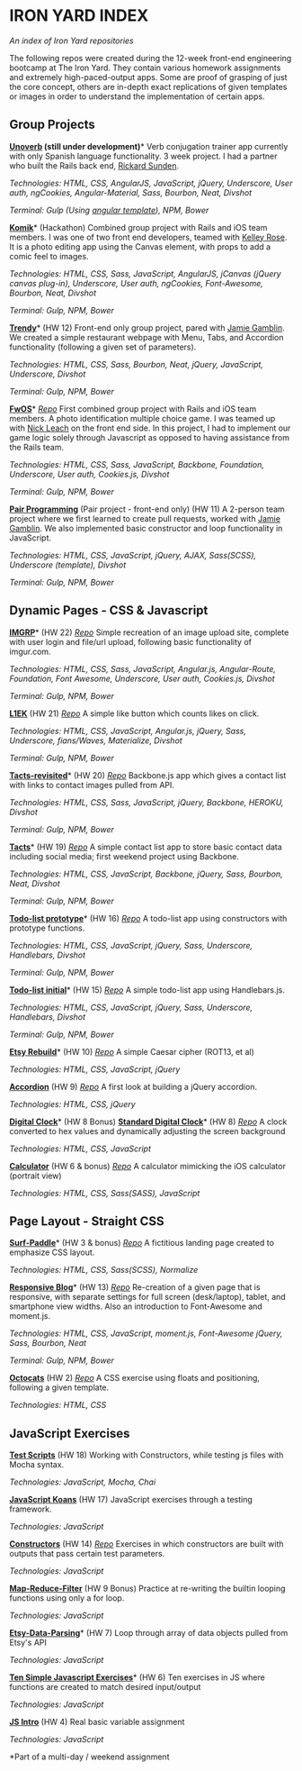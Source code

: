 # IRON YARD INDEX
*An index of Iron Yard repositories*

The following repos were created during the 12-week front-end engineering bootcamp at The Iron Yard.  They contain various homework assignments and extremely high-paced-output apps.  Some are proof of grasping of just the core concept, others are in-depth exact replications of given templates or images in order to understand the implementation of certain apps.

## Group Projects

**[Unoverb](http://development.unoverb.divshot.io/#/) (still under development)***
Verb conjugation trainer app currently with only Spanish language functionality.  3 week project.  I had a partner who built the Rails back end, [Rickard Sunden](http://github.com/sunrick).

*Technologies: HTML, CSS, AngularJS, JavaScript, jQuery, Underscore, User auth, ngCookies, Angular-Material, Sass, Bourbon, Neat, Divshot*

*Terminal: Gulp (Using [angular template](https://github.com/tiy-atl-js-q2-2015/Template-Angular)), NPM, Bower*

**[Komik](https://http://development.tiy-komik-2015.divshot.io/)*** (Hackathon)
Combined group project with Rails and iOS team members. I was one of two front end developers, teamed with [Kelley Rose](http://github.com/krose22). It is a photo editing app using the Canvas element, with props to add a comic feel to images.

*Technologies: HTML, CSS, Sass, JavaScript, AngularJS, jCanvas (jQuery canvas plug-in), Underscore, User auth, ngCookies, Font-Awesome, Bourbon, Neat, Divshot*

*Terminal: Gulp, NPM, Bower*

**[Trendy](http://jjoyave1.github.io/Trendy-restaurant)*** (HW 12)
Front-end only group project, pared with [Jamie Gamblin](https://avatars3.githubusercontent.com/u/4550796?v=3&s=400).  We created a simple restaurant webpage with Menu, Tabs, and Accordion functionality (following a given set of parameters).

*Technologies: HTML, CSS, Sass, Bourbon, Neat, jQuery, JavaScript, Underscore, Divshot*

*Terminal: Gulp, NPM, Bower*

**[FwOS](http://development.group-project1-fe.divshot.io/)***
*[Repo](https://github.com/FrontWhalesOS/FWOS-FrontEnd)*
First combined group project with Rails and iOS team members.  A photo identification multiple choice game.  I was teamed up with [Nick Leach](https://github.com/nickleach) on the front end side.  In this project, I had to implement our game logic solely through Javascript as opposed to having assistance from the Rails team.

*Technologies: HTML, CSS, Sass, JavaScript, Backbone, Foundation, Underscore, User auth, Cookies.js, Divshot*

*Terminal: Gulp, NPM, Bower*


**[Pair Programming](https://github.com/jjoyave1/pairprogramming)** (Pair project - front-end only) (HW 11)
A 2-person team project where we first learned to create pull requests, worked with [Jamie Gamblin](https://avatars3.githubusercontent.com/u/4550796?v=3&s=400).  We also implemented basic constructor and loop functionality in JavaScript.

*Technologies: HTML, CSS, JavaScript, jQuery, AJAX, Sass(SCSS), Underscore (template), Divshot*

*Terminal: Gulp, NPM, Bower*


## Dynamic Pages - CSS & Javascript

**[IMGRP](http://development.im-grp.divshot.io/)*** (HW 22)
*[Repo](https://github.com/jjoyave1/IMGRP)*
Simple recreation of an image upload site, complete with user login and file/url upload, following basic functionality of imgur.com.

*Technologies: HTML, CSS, Sass, JavaScript, Angular.js, Angular-Route, Foundation, Font Awesome, Underscore, User auth, Cookies.js, Divshot*

*Terminal: Gulp, NPM, Bower*

**[L1EK](http://development.l1ek.divshot.io/)** (HW 21)
*[Repo](https://github.com/jjoyave1/L1EK)*
A simple like button which counts likes on click.

*Technologies: HTML, CSS, JavaScript, Angular.js, jQuery, Sass, Underscore, fians/Waves, Materialize, Divshot*

*Terminal: Gulp, NPM, Bower*

**[Tacts-revisited](http://development.assn-20-contacts.divshot.io/)*** (HW 20)
*[Repo](https://github.com/jjoyave1/contacts-final)*
Backbone.js app which gives a contact list with links to contact images pulled from API.

*Technologies: HTML, CSS, Sass, JavaScript, jQuery, Backbone, HEROKU, Divshot*

*Terminal: Gulp, NPM, Bower*

**[Tacts](http://development.assn-20-contacts.divshot.io/)*** (HW 19)
*[Repo](https://github.com/jjoyave1/contacts-initial)*
A simple contact list app to store basic contact data including social media; first weekend project using Backbone.

*Technologies: HTML, CSS, JavaScript, Backbone, jQuery, Sass, Bourbon, Neat, Divshot*

*Terminal: Gulp, NPM, Bower*

**[Todo-list prototype](http://development.assignment-15.divshot.io/)*** (HW 16)
*[Repo](https://github.com/jjoyave1/to-do-list/tree/prototype)*
A todo-list app using constructors with prototype functions.

*Technologies: HTML, CSS, JavaScript, jQuery, Sass, Underscore, Handlebars, Divshot*

*Terminal: Gulp, NPM, Bower*

**[Todo-list initial](http://development.assignment-15.divshot.io/)*** (HW 15)
*[Repo](https://github.com/jjoyave1/to-do-list)*
A simple todo-list app using Handlebars.js.

*Technologies: HTML, CSS, JavaScript, jQuery, Sass, Underscore, Handlebars, Divshot*

*Terminal: Gulp, NPM, Bower*

**[Etsy Rebuild](http://jjoyave1.github.io/etsy-page-rebuild)*** (HW 10)
*[Repo](https://github.com/jjoyave1/etsy-page-rebuild)*
A simple Caesar cipher (ROT13, et al)

*Technologies: HTML, CSS, JavaScript, jQuery*

**[Accordion](http://jjoyave1.github.io/accordion-project)** (HW 9)
*[Repo](https://github.com/jjoyave1/accordion-project/tree/master)*
A first look at building a jQuery accordion.

*Technologies: HTML, CSS, jQuery*

**[Digital Clock](http://jjoyave1.github.io/clock-project-hm)*** (HW 8 Bonus)
**[Standard Digital Clock](http://jjoyave1.github.io/Clock-project)*** (HW 8)
*[Repo](https://github.com/jjoyave1/clock-project-hm)*
A clock converted to hex values and dynamically adjusting the screen background

*Technologies: HTML, CSS, JavaScript*

**[Calculator](http://jjoyave1.github.io/basic-calculator)** (HW 6 & bonus)
*[Repo](https://github.com/jjoyave1/basic-calculator)*
A calculator mimicking the iOS calculator (portrait view)

*Technologies: HTML, CSS, Sass(SASS), JavaScript*


## Page Layout - Straight CSS

**[Surf-Paddle](http://jjoyave1.github.io/surf-paddle-proj)*** (HW 3 & bonus)
*[Repo](https://github.com/jjoyave1/surf-paddle-proj)*
A fictitious landing page created to emphasize CSS layout.

*Technologies: HTML, CSS, Sass(SCSS), Normalize*

**[Responsive Blog](http://jjoyave1.github.io/responsive-blog)*** (HW 13)
*[Repo](https://github.com/jjoyave1/responsive-blog)*
Re-creation of a given page that is responsive, with separate settings for full screen (desk/laptop), tablet, and smartphone view widths.  Also an introduction to Font-Awesome and moment.js.

*Technologies: HTML, CSS, JavaScript, moment.js, Font-Awesome jQuery, Sass, Bourbon, Neat*

*Terminal: Gulp, NPM, Bower*

**[Octocats](http://jjoyave1.github.io/octocats)** (HW 2)
*[Repo](https://github.com/jjoyave1/octocats)*
A CSS exercise using floats and positioning, following a given template.

*Technologies: HTML, CSS*


## JavaScript Exercises

**[Test Scripts](https://github.com/tiy-atl-js-q2-2015/Assignments/tree/master/Assignment%2018)** (HW 18)
Working with Constructors, while testing js files with Mocha syntax.

*Technologies: JavaScript, Mocha, Chai*

**[JavaScript Koans](https://github.com/jjoyave1/javascript-koans)** (HW 17)
JavaScript exercises through a testing framework.

*Technologies: JavaScript*

**[Constructors](http://jjoyave1.github.io/assignment-14)** (HW 14)
*[Repo](https://github.com/jjoyave1/constructor-testing)*
Exercises in which constructors are built with outputs that pass certain test parameters.

*Technologies: JavaScript*

**[Map-Reduce-Filter](https://github.com/jjoyave1/js-array-rebuild/blob/master/main.js)** (HW 9 Bonus)
Practice at re-writing the builtin looping functions using only a for loop.

*Technologies: JavaScript*

**[Etsy-Data-Parsing](http://jjoyave1.github.io/JS-Etsy/)*** (HW 7)
Loop through array of data objects pulled from Etsy's API

*Technologies: JavaScript*

**[Ten Simple Javascript Exercises](https://github.com/jjoyave1/ten-simple-js-functions)*** (HW 6)
Ten exercises in JS where functions are created to match desired input/output

*Technologies: JavaScript*

**[JS Intro](hhttps://github.com/jjoyave1/JS-Intro)** (HW 4)
Real basic variable assignment

*Technologies: JavaScript*

*Part of a multi-day / weekend assignment
